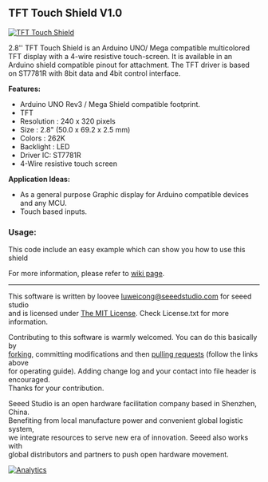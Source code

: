 TFT Touch Shield V1.0
---------------------------------------------------------
[![TFT Touch Shield](http://www.seeedstudio.com/depot/bmz_cache/a/a967213ecab106f4b7dbe34a6501d2e4.image.200x150.jpg)](http://www.seeedstudio.com/depot/28-TFT-Touch-Shield-p-864.html?cPath=73)

2.8'' TFT Touch Shield is an Arduino UNO/ Mega compatible multicolored TFT display with a 4-wire resistive touch-screen. It is available in an Arduino shield compatible pinout for attachment. The TFT driver is based on ST7781R with 8bit data and 4bit control interface. 
 
**Features:**


- Arduino UNO Rev3 / Mega Shield compatible footprint.
- TFT
- Resolution : 240 x 320 pixels
- Size : 2.8" (50.0 x 69.2 x 2.5 mm)
- Colors : 262K
- Backlight : LED
- Driver IC: ST7781R
- 4-Wire resistive touch screen
 
**Application Ideas:**

- As a general purpose Graphic display for Arduino compatible devices and any MCU.
- Touch based inputs.

### Usage:

This code include an easy example which can show you how to use this shield

For more information, please refer to [wiki page](http://www.seeedstudio.com/wiki/2.8%27%27_TFT_Touch_Shield_V1.0).

    
----


This software is written by loovee [luweicong@seeedstudio.com](luweicong@seeedstudio.com "luweicong@seeedstudio.com") for seeed studio<br>
and is licensed under [The MIT License](http://opensource.org/licenses/mit-license.php). Check License.txt for more information.<br>

Contributing to this software is warmly welcomed. You can do this basically by<br>
[forking](https://help.github.com/articles/fork-a-repo), committing modifications and then [pulling requests](https://help.github.com/articles/using-pull-requests) (follow the links above<br>
for operating guide). Adding change log and your contact into file header is encouraged.<br>
Thanks for your contribution.

Seeed Studio is an open hardware facilitation company based in Shenzhen, China. <br>
Benefiting from local manufacture power and convenient global logistic system, <br>
we integrate resources to serve new era of innovation. Seeed also works with <br>
global distributors and partners to push open hardware movement.<br>


[![Analytics](https://ga-beacon.appspot.com/UA-46589105-3/TFT_Touch_Shield_V1)](https://github.com/igrigorik/ga-beacon)




